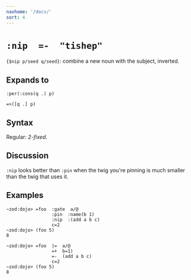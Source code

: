 ```yaml
---
navhome: '/docs/'
sort: 4
---
```


# `:nip  =-  "tishep"`

`{$nip p/seed q/seed}`: combine a new noun with the subject, inverted.

## Expands to

    :per(:cons(q .) p)

    =>([q .] p)

## Syntax

Regular: *2-fixed*.

## Discussion

`:nip` looks better than `:pin` when the twig you're pinning is much smaller
than the twig that uses it.

## Examples

    ~zod:dojo> =foo  :gate  a/@
                     :pin  :name(b 1)
                     :nip  :(add a b c)
                     c=2 
    ~zod:dojo> (foo 5)
    8

    ~zod:dojo> =foo  |=  a/@
                     =+  b=1)
                     =-  (add a b c)
                     c=2 
    ~zod:dojo> (foo 5)
    8
